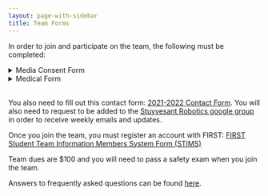 ```yaml
---
layout: page-with-sidebar
title: Team Forms
---
```


In order to join and participate on the team, the following must be completed:

<details>
<summary>Media Consent Form</summary>
<br/>
This <a href="/downloads/teamdocs/forms/MediaConsentForm.pdf">form</a> must be signed by a parent or guardian to give permission for their child to be photographed, quoted, filmed, or videotaped for non-profit use (e.g.: educational, public service or health awareness purposes).
<iframe src="https://drive.google.com/file/d/1vqRcrqGt89DYi_p43XDBxM0iFZI3wF6X/preview?usp=sharing" height="500px" width="100%"></iframe>
</details>


<details>
<summary>Medical Form</summary>
<br/>
A <a href="/downloads/teamdocs/forms/MedicalForm.pdf">form</a> for medical purposes regarding allergies, vaccinations, etc. Please have your doctor/physician complete this.
<iframe src="https://drive.google.com/file/d/1X1JhrtUJzZqmVKH_vOXHZXnsaIlKAWZ0/preview?usp=sharing" height="500px" width="100%"></iframe>
</details>

<br/>

You also need to fill out this contact form:
[2021-2022 Contact Form](https://docs.google.com/forms/d/e/1FAIpQLSdCTbCU3SWTGj3rw0PKlivm1ldd85I64kX8sfkQKHenqQn6QQ/viewform).
You will also need to request to be added to the [Stuyvesant Robotics google group](https://groups.google.com/g/stuyvesant-robotics) in order to receive weekly emails and updates.

Once you join the team, you must register an account with FIRST:
[FIRST Student Team Information Members System Form (STIMS)](http://www.usfirst.org/roboticsprograms/frc/first-student-team-information-members-system-and-consent-form?id=8128)

Team dues are $100 and you will need to pass a safety exam when you join the team.

Answers to frequently asked questions can be found [here](/resources/faq/).